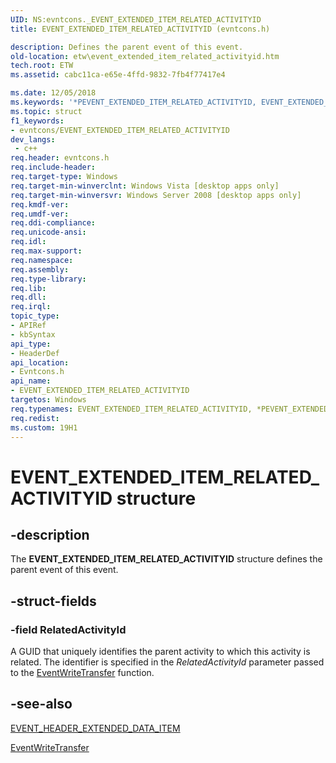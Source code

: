 ```yaml
---
UID: NS:evntcons._EVENT_EXTENDED_ITEM_RELATED_ACTIVITYID
title: EVENT_EXTENDED_ITEM_RELATED_ACTIVITYID (evntcons.h)

description: Defines the parent event of this event.
old-location: etw\event_extended_item_related_activityid.htm
tech.root: ETW
ms.assetid: cabc11ca-e65e-4ffd-9832-7fb4f77417e4

ms.date: 12/05/2018
ms.keywords: '*PEVENT_EXTENDED_ITEM_RELATED_ACTIVITYID, EVENT_EXTENDED_ITEM_RELATED_ACTIVITYID, EVENT_EXTENDED_ITEM_RELATED_ACTIVITYID structure [ETW], PEVENT_EXTENDED_ITEM_RELATED_ACTIVITYID, PEVENT_EXTENDED_ITEM_RELATED_ACTIVITYID structure pointer [ETW], base.event_extended_item_related_activityid, etw.event_extended_item_related_activityid, evntcons/EVENT_EXTENDED_ITEM_RELATED_ACTIVITYID, evntcons/PEVENT_EXTENDED_ITEM_RELATED_ACTIVITYID'
ms.topic: struct
f1_keywords:
- evntcons/EVENT_EXTENDED_ITEM_RELATED_ACTIVITYID
dev_langs:
 - c++
req.header: evntcons.h
req.include-header: 
req.target-type: Windows
req.target-min-winverclnt: Windows Vista [desktop apps only]
req.target-min-winversvr: Windows Server 2008 [desktop apps only]
req.kmdf-ver: 
req.umdf-ver: 
req.ddi-compliance: 
req.unicode-ansi: 
req.idl: 
req.max-support: 
req.namespace: 
req.assembly: 
req.type-library: 
req.lib: 
req.dll: 
req.irql: 
topic_type:
- APIRef
- kbSyntax
api_type:
- HeaderDef
api_location:
- Evntcons.h
api_name:
- EVENT_EXTENDED_ITEM_RELATED_ACTIVITYID
targetos: Windows
req.typenames: EVENT_EXTENDED_ITEM_RELATED_ACTIVITYID, *PEVENT_EXTENDED_ITEM_RELATED_ACTIVITYID
req.redist: 
ms.custom: 19H1
---
```


# EVENT_EXTENDED_ITEM_RELATED_ACTIVITYID structure


## -description


The <b>EVENT_EXTENDED_ITEM_RELATED_ACTIVITYID</b> structure defines the parent event of this event.


## -struct-fields




### -field RelatedActivityId

A GUID that uniquely identifies the parent activity to which this activity is related. The identifier is specified in the <i>RelatedActivityId</i> parameter passed to the <a href="https://docs.microsoft.com/windows/desktop/api/evntprov/nf-evntprov-eventwritetransfer">EventWriteTransfer</a> function.


## -see-also




<a href="https://docs.microsoft.com/windows/desktop/api/evntcons/ns-evntcons-event_header_extended_data_item">EVENT_HEADER_EXTENDED_DATA_ITEM</a>



<a href="https://docs.microsoft.com/windows/desktop/api/evntprov/nf-evntprov-eventwritetransfer">EventWriteTransfer</a>
 

 

